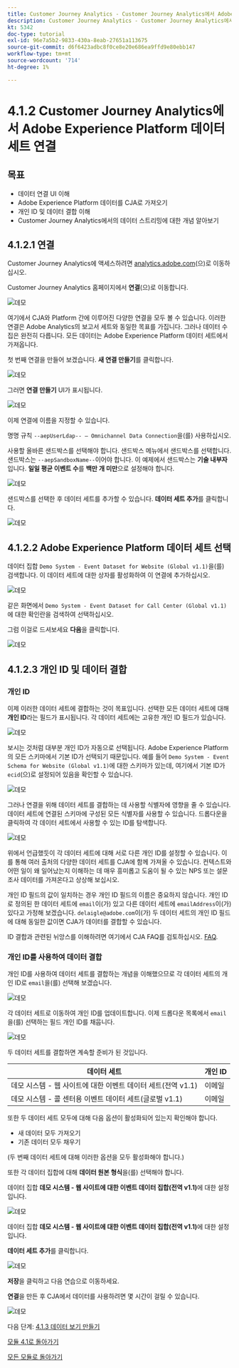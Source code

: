 ```yaml
---
title: Customer Journey Analytics - Customer Journey Analytics에서 Adobe Experience Platform 데이터 세트 연결
description: Customer Journey Analytics - Customer Journey Analytics에서 Adobe Experience Platform 데이터 세트 연결
kt: 5342
doc-type: tutorial
exl-id: 96e7a5b2-9833-430a-8eab-27651a113675
source-git-commit: d6f6423adbc8f0ce8e20e686ea9ffd9e80ebb147
workflow-type: tm+mt
source-wordcount: '714'
ht-degree: 1%

---
```


# 4.1.2 Customer Journey Analytics에서 Adobe Experience Platform 데이터 세트 연결

## 목표

- 데이터 연결 UI 이해
- Adobe Experience Platform 데이터를 CJA로 가져오기
- 개인 ID 및 데이터 결합 이해
- Customer Journey Analytics에서의 데이터 스트리밍에 대한 개념 알아보기

## 4.1.2.1 연결

Customer Journey Analytics에 액세스하려면 [analytics.adobe.com](https://analytics.adobe.com)(으)로 이동하십시오.

Customer Journey Analytics 홈페이지에서 **연결**(으)로 이동합니다.

![데모](./images/cja2.png)

여기에서 CJA와 Platform 간에 이루어진 다양한 연결을 모두 볼 수 있습니다. 이러한 연결은 Adobe Analytics의 보고서 세트와 동일한 목표를 가집니다. 그러나 데이터 수집은 완전히 다릅니다. 모든 데이터는 Adobe Experience Platform 데이터 세트에서 가져옵니다.

첫 번째 연결을 만들어 보겠습니다. **새 연결 만들기**&#x200B;를 클릭합니다.

![데모](./images/cja4.png)

그러면 **연결 만들기** UI가 표시됩니다.

![데모](./images/cja5.png)

이제 연결에 이름을 지정할 수 있습니다.

명명 규칙 `--aepUserLdap-- – Omnichannel Data Connection`을(를) 사용하십시오.

사용할 올바른 샌드박스를 선택해야 합니다. 샌드박스 메뉴에서 샌드박스를 선택합니다. 샌드박스는 `--aepSandboxName--`이어야 합니다. 이 예제에서 샌드박스는 **기술 내부자**&#x200B;입니다. **일일 평균 이벤트 수**&#x200B;를 **백만 개 미만**&#x200B;으로 설정해야 합니다.

![데모](./images/cjasb.png)

샌드박스를 선택한 후 데이터 세트를 추가할 수 있습니다. **데이터 세트 추가**&#x200B;를 클릭합니다.

![데모](./images/cjasb1.png)

## 4.1.2.2 Adobe Experience Platform 데이터 세트 선택

데이터 집합 `Demo System - Event Dataset for Website (Global v1.1)`을(를) 검색합니다. 이 데이터 세트에 대한 상자를 활성화하여 이 연결에 추가하십시오.

![데모](./images/cja7.png)

같은 화면에서 `Demo System - Event Dataset for Call Center (Global v1.1)`에 대한 확인란을 검색하여 선택하십시오.

그럼 이걸로 드셔보세요 **다음**&#x200B;을 클릭합니다.

![데모](./images/cja9.png)

## 4.1.2.3 개인 ID 및 데이터 결합

### 개인 ID

이제 이러한 데이터 세트에 결합하는 것이 목표입니다. 선택한 모든 데이터 세트에 대해 **개인 ID**&#x200B;라는 필드가 표시됩니다. 각 데이터 세트에는 고유한 개인 ID 필드가 있습니다.

![데모](./images/cja11.png)

보시는 것처럼 대부분 개인 ID가 자동으로 선택됩니다. Adobe Experience Platform의 모든 스키마에서 기본 ID가 선택되기 때문입니다. 예를 들어 `Demo System - Event Schema for Website (Global v1.1)`에 대한 스키마가 있는데, 여기에서 기본 ID가 `ecid`(으)로 설정되어 있음을 확인할 수 있습니다.

![데모](./images/cja13.png)

그러나 연결을 위해 데이터 세트를 결합하는 데 사용할 식별자에 영향을 줄 수 있습니다. 데이터 세트에 연결된 스키마에 구성된 모든 식별자를 사용할 수 있습니다. 드롭다운을 클릭하여 각 데이터 세트에서 사용할 수 있는 ID를 탐색합니다.

![데모](./images/cja14.png)

위에서 언급했듯이 각 데이터 세트에 대해 서로 다른 개인 ID를 설정할 수 있습니다. 이를 통해 여러 출처의 다양한 데이터 세트를 CJA에 함께 가져올 수 있습니다. 컨텍스트와 어떤 일이 왜 일어났는지 이해하는 데 매우 흥미롭고 도움이 될 수 있는 NPS 또는 설문 조사 데이터를 가져온다고 상상해 보십시오.

개인 ID 필드의 값이 일치하는 경우 개인 ID 필드의 이름은 중요하지 않습니다. 개인 ID로 정의된 한 데이터 세트에 `email`이(가) 있고 다른 데이터 세트에 `emailAddress`이(가) 있다고 가정해 보겠습니다. `delaigle@adobe.com`이(가) 두 데이터 세트의 개인 ID 필드에 대해 동일한 값이면 CJA가 데이터를 결합할 수 있습니다.

ID 결합과 관련된 뉘앙스를 이해하려면 여기에서 CJA FAQ를 검토하십시오. [FAQ](https://experienceleague.adobe.com/docs/analytics-platform/using/cja-overview/cja-faq.html).

### 개인 ID를 사용하여 데이터 결합

개인 ID를 사용하여 데이터 세트를 결합하는 개념을 이해했으므로 각 데이터 세트의 개인 ID로 `email`을(를) 선택해 보겠습니다.

![데모](./images/cja15.png)

각 데이터 세트로 이동하여 개인 ID를 업데이트합니다. 이제 드롭다운 목록에서 `email`을(를) 선택하는 필드 개인 ID를 채웁니다.

![데모](./images/cja12a.png)

두 데이터 세트를 결합하면 계속할 준비가 된 것입니다.

| 데이터 세트 | 개인 ID |
| ----------------- |-------------| 
| 데모 시스템 - 웹 사이트에 대한 이벤트 데이터 세트(전역 v1.1) | 이메일 |
| 데모 시스템 - 콜 센터용 이벤트 데이터 세트(글로벌 v1.1) | 이메일 |

또한 두 데이터 세트 모두에 대해 다음 옵션이 활성화되어 있는지 확인해야 합니다.

- 새 데이터 모두 가져오기
- 기존 데이터 모두 채우기

(두 번째 데이터 세트에 대해 이러한 옵션을 모두 활성화해야 합니다.)

또한 각 데이터 집합에 대해 **데이터 원본 형식**&#x200B;을(를) 선택해야 합니다.

데이터 집합 **데모 시스템 - 웹 사이트에 대한 이벤트 데이터 집합(전역 v1.1)**&#x200B;에 대한 설정입니다.

![데모](./images/cja16a.png)

데이터 집합 **데모 시스템 - 웹 사이트에 대한 이벤트 데이터 집합(전역 v1.1)**&#x200B;에 대한 설정입니다.

**데이터 세트 추가**&#x200B;를 클릭합니다.

![데모](./images/cja16.png)

**저장**&#x200B;을 클릭하고 다음 연습으로 이동하세요.

**연결**&#x200B;을 만든 후 CJA에서 데이터를 사용하려면 몇 시간이 걸릴 수 있습니다.

![데모](./images/cja20.png)

다음 단계: [4.1.3 데이터 보기 만들기](./ex3.md)

[모듈 4.1로 돌아가기](./customer-journey-analytics-build-a-dashboard.md)

[모든 모듈로 돌아가기](./../../../overview.md)
